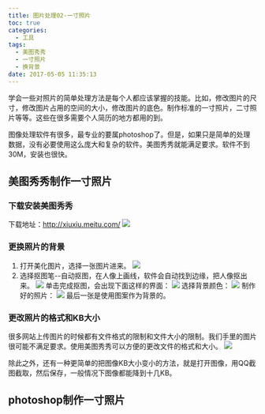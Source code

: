 ```yaml
---
title: 图片处理02-一寸照片
toc: true
categories:
  - 工具
tags:
  - 美图秀秀
  - 一寸照片
  - 换背景
date: 2017-05-05 11:35:13
---
```


学会一些对照片的简单处理方法是每个人都应该掌握的技能。比如，修改图片的尺寸，修改图片占用的空间的大小，修改图片的底色。制作标准的一寸照片，二寸照片等等。这些在很多需要个人简历的地方都用的到。
<!--more-->
图像处理软件有很多，最专业的要属photoshop了。但是，如果只是简单的处理数据，没有必要使用这么庞大和复杂的软件。美图秀秀就能满足要求。软件不到30M，安装也很快。

## 美图秀秀制作一寸照片

### 下载安装美图秀秀

下载地址：http://xiuxiu.meitu.com/
![](2017-05-05_115122.png)

### 更换照片的背景

1. 打开美化图片，选择一张图片进来。
![](2017-05-05_115244.png)
2. 选择抠图笔--自动抠图，在人像上画线，软件会自动找到边缘，把人像抠出来。
![](2017-05-05_115544.png)
单击完成抠图，会出现下面这样的界面：
![](2017-05-05_120107.png)
选择背景颜色：
![](2017-05-05_120738.png)
制作好的照片：
![](2017-05-05_121353.png)
最后一张是使用图案作为背景的。

### 更改照片的格式和KB大小

很多网站上传图片的时候都有文件格式的限制和文件大小的限制。我们手里的图片很可能不满足要求。使用美图秀秀可以方便的更改文件的格式和大小。
![](2017-05-05_123555.png)

除此之外，还有一种更简单的把图像KB大小变小的方法，就是打开图像，用QQ截图截取，然后保存，一般情况下图像都能降到十几KB。

## photoshop制作一寸照片
